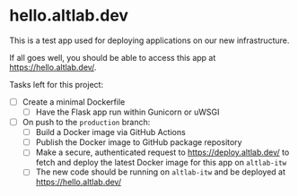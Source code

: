 hello.altlab.dev
================

This is a test app used for deploying applications on our new
infrastructure.

If all goes well, you should be able to access this app at <https://hello.altlab.dev/>.


Tasks left for this project:

 - [ ] Create a minimal Dockerfile
    - [ ] Have the Flask app run within Gunicorn or uWSGI
 - [ ] On push to the `production` branch:
     - [ ] Build a Docker image via GitHub Actions
     - [ ] Publish the Docker image to GitHub package repository
     - [ ] Make a secure, authenticated request to <https://deploy.altlab.dev/> to fetch and deploy the latest Docker image for this app on `altlab-itw`
     - [ ] The new code should be running on `altlab-itw` and be deployed at <https://hello.altlab.dev/>
